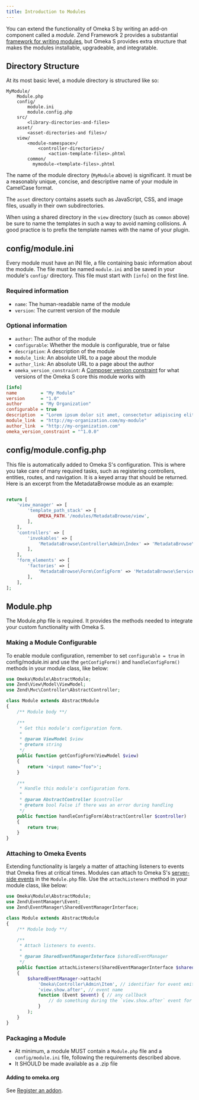 ```yaml
---
title: Introduction to Modules
---
```


You can extend the functionality of Omeka S by writing an add-on component called a *module.* Zend Framework 2 provides a substantial [framework for writing modules](https://docs.zendframework.com/zend-modulemanager/intro/), but Omeka S provides extra structure that makes the modules installable, upgradeable, and integratable.

## Directory Structure

At its most basic level, a module directory is structured like so:

```
MyModule/
    Module.php
    config/
        module.ini
        module.config.php
    src/
        <library-directories-and-files>
    asset/
        <asset-directories-and files>/
    view/
        <module-namespace>/
            <controller-directories>/
                <action-template-files>.phtml
        common/
          mymodule-<template-files>.phtml
```

The name of the module directory (`MyModule` above) is significant. It must be a reasonably unique, concise, and descriptive name of your module in CamelCase format.

The `asset` directory contains assets such as JavaScript, CSS, and image files, usually in their own subdirectories.

When using a shared directory in the `view` directory (such as `common` above) be sure to name the templates in such a way to avoid naming collisions. A good practice is to prefix the template names with the name of your plugin.

## config/module.ini

Every module must have an INI file, a file containing basic information about the module. The file must be named `module.ini` and be saved in your module's `config/` directory. This file must start with `[info]` on the first line.

### Required information
* `name`: The human-readable name of the module
* `version`: The current version of the module

### Optional information
* `author`: The author of the module
* `configurable`: Whether the module is configurable, true or false
* `description`: A description of the module
* `module_link`: An absolute URL to a page about the module
* `author_link`: An absolute URL to a page about the author
* `omeka_version_constraint`: A [Composer version constraint](https://getcomposer.org/doc/articles/versions.md) for what versions of the Omeka S core this module works with

```ini
[info]
name         = "My Module"
version      = "1.0"
author       = "My Organization"
configurable = true
description  = "Lorem ipsum dolor sit amet, consectetur adipiscing elit."
module_link  = "http://my-organization.com/my-module"
author_link  = "http://my-organization.com"
omeka_version_constraint = "^1.0.0"
```

## config/module.config.php

This file is automatically added to Omeka S's configuration. This is where you take care of many required tasks, such as registering controllers, entities, routes, and navigation. It is a keyed array that should be returned. Here is an excerpt from the MetadataBrowse module as an example:

```php

return [
    'view_manager' => [
        'template_path_stack' => [
            OMEKA_PATH.'/modules/MetadataBrowse/view',
        ],
    ],
    'controllers' => [
        'invokables' => [
            'MetadataBrowse\Controller\Admin\Index' => 'MetadataBrowse\Controller\Admin\IndexController',
        ],
    ],
    'form_elements' => [
        'factories' => [
            'MetadataBrowse\Form\ConfigForm' => 'MetadataBrowse\Service\Form\ConfigFormFactory',
        ],
    ],
];
```

## Module.php

The Module.php file is required. It provides the methods needed to integrate your custom functionality with Omeka S.

### Making a Module Configurable

To enable module configuration, remember to set `configurable = true` in config/module.ini and use the `getConfigForm()` and `handleConfigForm()` methods in your module class, like below:

```php
use Omeka\Module\AbstractModule;
use Zend\View\Model\ViewModel;
use Zend\Mvc\Controller\AbstractController;

class Module extends AbstractModule
{
    /** Module body **/

    /**
     * Get this module's configuration form.
     *
     * @param ViewModel $view
     * @return string
     */
    public function getConfigForm(ViewModel $view)
    {
        return '<input name="foo">';
    }

    /**
     * Handle this module's configuration form.
     *
     * @param AbstractController $controller
     * @return bool False if there was an error during handling
     */
    public function handleConfigForm(AbstractController $controller)
    {
        return true;
    }
}
```

### Attaching to Omeka Events

Extending functionality is largely a matter of attaching listeners to events that Omeka fires at critical times.
Modules can attach to Omeka S's [server-side events](../events/server_events.md) in the `Module.php` file. Use the
`attachListeners` method in your module class, like below:

```php
use Omeka\Module\AbstractModule;
use Zend\EventManager\Event;
use Zend\EventManager\SharedEventManagerInterface;

class Module extends AbstractModule
{
    /** Module body **/

    /**
     * Attach listeners to events.
     *
     * @param SharedEventManagerInterface $sharedEventManager
     */
    public function attachListeners(SharedEventManagerInterface $sharedEventManager)
    {
        $sharedEventManager->attach(
            'Omeka\Controller\Admin\Item', // identifier for event emitting component
            'view.show.after', // event name
            function (Event $event) { // any callback
                // do something during the `view.show.after` event for a `Omeka\Controller\Admin\Item`
            }
        );
    }
}
```
### Packaging a Module

* At minimum, a module MUST contain a `Module.php` file and a `config/module.ini` file, following the requirements described above.
* It SHOULD be made available as a .zip file

#### Adding to omeka.org

See [Register an addon](../register_an_addon.md).
